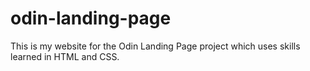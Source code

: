 # odin-landing-page
This is my website for the Odin Landing Page project which uses skills learned in HTML and CSS.
